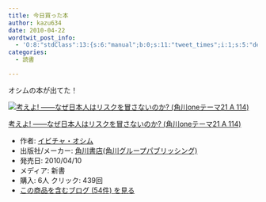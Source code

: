 ```yaml
---
title: 今日買った本
author: kazu634
date: 2010-04-22
wordtwit_post_info:
  - 'O:8:"stdClass":13:{s:6:"manual";b:0;s:11:"tweet_times";i:1;s:5:"delay";i:0;s:7:"enabled";i:1;s:10:"separation";s:2:"60";s:7:"version";s:3:"3.7";s:14:"tweet_template";b:0;s:6:"status";i:2;s:6:"result";a:0:{}s:13:"tweet_counter";i:2;s:13:"tweet_log_ids";a:1:{i:0;i:5233;}s:9:"hash_tags";a:0:{}s:8:"accounts";a:1:{i:0;s:7:"kazu634";}}'
categories:
  - 読書

---
```

<div class="section">
<p>
    オシムの本が出てた！
</p>
  
<div class="hatena-asin-detail">
<a href="http://www.amazon.co.jp/dp/4047102385/?tag=hatena_st1-22&ascsubtag=d-7ibv" onclick="__gaTracker('send', 'event', 'outbound-article', 'http://www.amazon.co.jp/dp/4047102385/?tag=hatena_st1-22&ascsubtag=d-7ibv', '');"><img src="https://images-na.ssl-images-amazon.com/images/I/41uV%2B0vWgbL._SL160_.jpg" class="hatena-asin-detail-image" alt="考えよ! ――なぜ日本人はリスクを冒さないのか? (角川oneテーマ21 A 114)" title="考えよ! ――なぜ日本人はリスクを冒さないのか? (角川oneテーマ21 A 114)" /></a></p> 
    
<div class="hatena-asin-detail-info">
<p class="hatena-asin-detail-title">
<a href="http://www.amazon.co.jp/dp/4047102385/?tag=hatena_st1-22&ascsubtag=d-7ibv" onclick="__gaTracker('send', 'event', 'outbound-article', 'http://www.amazon.co.jp/dp/4047102385/?tag=hatena_st1-22&ascsubtag=d-7ibv', '考えよ! ――なぜ日本人はリスクを冒さないのか? (角川oneテーマ21 A 114)');">考えよ! ――なぜ日本人はリスクを冒さないのか? (角川oneテーマ21 A 114)</a>
</p>
      
<ul>
<li>
<span class="hatena-asin-detail-label">作者:</span> <a href="http://d.hatena.ne.jp/keyword/%A5%A4%A5%D3%A5%C1%A5%E3%A1%A6%A5%AA%A5%B7%A5%E0" onclick="__gaTracker('send', 'event', 'outbound-article', 'http://d.hatena.ne.jp/keyword/%A5%A4%A5%D3%A5%C1%A5%E3%A1%A6%A5%AA%A5%B7%A5%E0', 'イビチャ・オシム');" class="keyword">イビチャ・オシム</a>
</li>
<li>
<span class="hatena-asin-detail-label">出版社/メーカー:</span> <a href="http://d.hatena.ne.jp/keyword/%B3%D1%C0%EE%BD%F1%C5%B9%28%B3%D1%C0%EE%A5%B0%A5%EB%A1%BC%A5%D7%A5%D1%A5%D6%A5%EA%A5%C3%A5%B7%A5%F3%A5%B0%29" onclick="__gaTracker('send', 'event', 'outbound-article', 'http://d.hatena.ne.jp/keyword/%B3%D1%C0%EE%BD%F1%C5%B9%28%B3%D1%C0%EE%A5%B0%A5%EB%A1%BC%A5%D7%A5%D1%A5%D6%A5%EA%A5%C3%A5%B7%A5%F3%A5%B0%29', '角川書店(角川グループパブリッシング)');" class="keyword">角川書店(角川グループパブリッシング)</a>
</li>
<li>
<span class="hatena-asin-detail-label">発売日:</span> 2010/04/10
</li>
<li>
<span class="hatena-asin-detail-label">メディア:</span> 新書
</li>
<li>
<span class="hatena-asin-detail-label">購入</span>: 6人 <span class="hatena-asin-detail-label">クリック</span>: 439回
</li>
<li>
<a href="http://d.hatena.ne.jp/asin/4047102385" onclick="__gaTracker('send', 'event', 'outbound-article', 'http://d.hatena.ne.jp/asin/4047102385', 'この商品を含むブログ (54件) を見る');" target="_blank">この商品を含むブログ (54件) を見る</a>
</li>
</ul>
</div>
    
<div class="hatena-asin-detail-foot">
</div>
</div>
</div>
